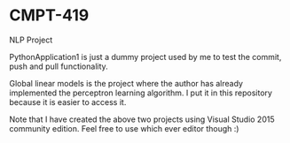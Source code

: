 # CMPT-419
NLP Project

PythonApplication1 is just a dummy project used by me to test the commit, push and pull functionality.

Global linear models is the project where the author has already implemented the perceptron learning algorithm. I put it in this repository because it is easier to access it.

Note that I have created the above two projects using Visual Studio 2015 community edition. Feel free to use which ever editor though :)

